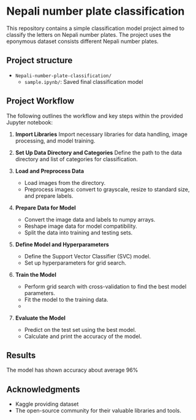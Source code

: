# Nepali number plate classification
This repository contains a simple classification model project aimed to classify the letters on Nepali number plates. The project uses the eponymous dataset consists different Nepali number plates.

## Project structure
- `Nepali-number-plate-classification/`
    - `sample.ipynb/`: Saved final classification model

## Project Workflow

The following outlines the workflow and key steps within the provided Jupyter notebook:

1. **Import Libraries**
   Import necessary libraries for data handling, image processing, and model training.
2. **Set Up Data Directory and Categories**
   Define the path to the data directory and list of categories for classification.

3. **Load and Preprocess Data**
    - Load images from the directory.
    - Preprocess images: convert to grayscale, resize to standard size, and prepare labels.

4. **Prepare Data for Model**
    - Convert the image data and labels to numpy arrays.
    - Reshape image data for model compatibility.
    - Split the data into training and testing sets.

5. **Define Model and Hyperparameters**
    - Define the Support Vector Classifier (SVC) model.
    - Set up hyperparameters for grid search.

6. **Train the Model**
    - Perform grid search with cross-validation to find the best model parameters.
    - Fit the model to the training data.
    - 
7. **Evaluate the Model**
    - Predict on the test set using the best model.
    - Calculate and print the accuracy of the model.

## Results
The model has shown accuracy about average 96% 

## Acknowledgments

- Kaggle providing dataset
- The open-source community for their valuable libraries and tools.
